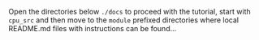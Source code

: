 Open the directories below <code>./docs</code> to proceed with the tutorial, start with <code>cpu_src</code> and then move to the <code>module</code> prefixed directories where local README.md files with instructions can be found...
